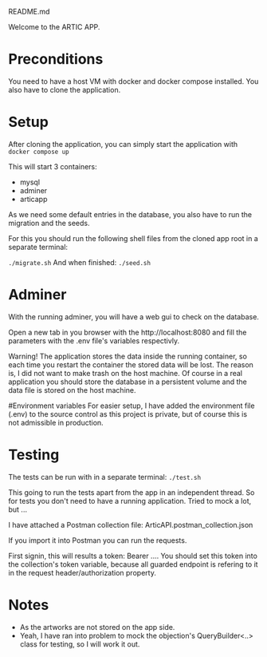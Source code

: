 README.md

Welcome to the ARTIC APP.

# Preconditions
You need to have a host VM with docker and docker compose installed.
You also have to clone the application.


# Setup
After cloning the application, you can simply start the application with
``
docker compose up
``

This will start 3 containers:
 - mysql
 - adminer
 - articapp

As we need some default entries in the database, you also have to run the migration and the seeds.

For this you should run the following shell files from the cloned app root in a separate terminal:

``
./migrate.sh
``
And when finished:
``
./seed.sh
``

# Adminer
With the running adminer, you will have a web gui to check on the database.

Open a new tab in you browser with the http://localhost:8080 and fill the parameters with the .env file's variables respectivly.


Warning! The application stores the data inside the running container, so each time you restart the container the stored data will be lost.
The reason is, I did not want to make trash on the host machine. Of course in a real application you should store the database in a persistent volume and the data file is stored on the host machine.


#Environment variables
For easier setup, I have added the environment file (.env) to the source control as this project is private, but of course this is not admissible in production.



# Testing
The tests can be run with in a separate terminal:
``
./test.sh
``

This going to run the tests apart from the app in an independent thread. So for tests you don't need to have a running application. Tried to mock a lot, but ...

I have attached a Postman collection file:
  ArticAPI.postman_collection.json

If you import it into Postman you can run the requests.

First signin, this will results a token: Bearer ....
You should set this token into the collection's token variable, because all guarded endpoint is refering to it in the request header/authorization property.

# Notes
 - As the artworks are not stored on the app side.
 - Yeah, I have ran into problem to mock the objection's QueryBuilder<..> class for testing, so I will work it out.
